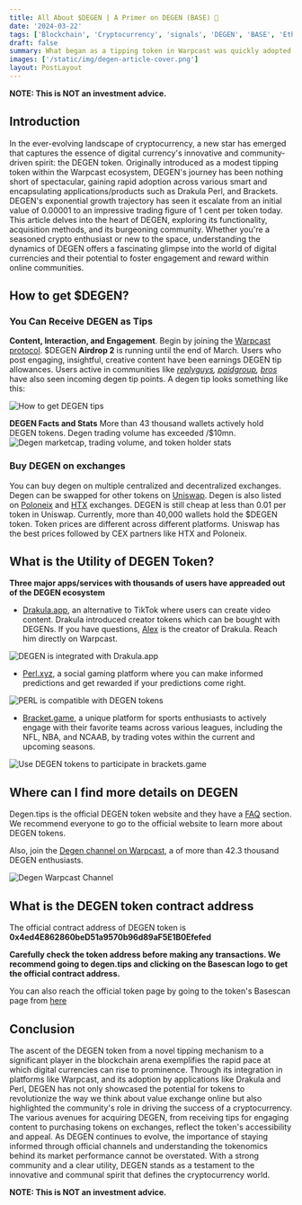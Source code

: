 ```yaml
---
title: All About $DEGEN | A Primer on DEGEN (BASE) 🎩
date: '2024-03-22'
tags: ['Blockchain', 'Cryptocurrency', 'signals', 'DEGEN', 'BASE', 'Ethereum', 'Crypto', 'Altcoins']
draft: false
summary: What began as a tipping token in Warpcast was quickly adopted by blockchain-based apps like Drakula and Perl. Degen's meteoric rise has taken the token from 0.00001 to 1 cent per token today. Learn all about the DEGEN token in this article.
images: ['/static/img/degen-article-cover.png']
layout: PostLayout
---
```


**NOTE: This is NOT an investment advice.**

## Introduction

In the ever-evolving landscape of cryptocurrency, a new star has emerged that captures the essence of digital currency's innovative and community-driven spirit: the DEGEN token. Originally introduced as a modest tipping token within the Warpcast ecosystem, DEGEN's journey has been nothing short of spectacular, gaining rapid adoption across various smart and encapsulating applications/products such as Drakula Perl, and Brackets. DEGEN's exponential growth trajectory has seen it escalate from an initial value of 0.00001 to an impressive trading figure of 1 cent per token today. This article delves into the heart of DEGEN, exploring its functionality, acquisition methods, and its burgeoning community. Whether you're a seasoned crypto enthusiast or new to the space, understanding the dynamics of DEGEN offers a fascinating glimpse into the world of digital currencies and their potential to foster engagement and reward within online communities.

<TOCInline toc={props.toc} asDisclosure toHeading={3}/>

## How to get $DEGEN?

### You Can Receive DEGEN as Tips

**Content, Interaction, and Engagement**. Begin by joining the [Warpcast protocol](https://warpcast.com/~/invite-page/349481?id=e4ec8dd2). \$DEGEN **Airdrop 2** is running until the end of March. Users who post engaging, insightful, creative content have been earnings DEGEN tip allowances. Users active in communities like _[replyguys](https://warpcast.com/~/channel/replyguys), [paidgroup](https://warpcast.com/~/channel/paidgroup), [bros](https://warpcast.com/~/channel/bros)_ have also seen incoming degen tip points. A degen tip looks something like this:

![How to get DEGEN tips](/static/img/degen-tip-example.png)

**DEGEN Facts and Stats**
More than 43 thousand wallets actively hold DEGEN tokens. Degen trading volume has exceeded /$10mn.
![Degen marketcap, trading volume, and token holder stats](/static/img/degen-stats.png)

### Buy DEGEN on exchanges

You can buy degen on multiple centralized and decentralized exchanges. Degen can be swapped for other tokens on [Uniswap](https://app.uniswap.org/explore/tokens/base/0x4ed4e862860bed51a9570b96d89af5e1b0efefed). Degen is also listed on [Poloneix](https://poloniex.com/trade/DEGEN_USDT?type=spot) and [HTX](https://www.htx.com/trade/degen_usdt) exchanges. DEGEN is still cheap at less than 0.01 per token in Uniswap. Currently, more than 40,000 wallets hold the $DEGEN token. Token prices are different across different platforms. Uniswap has the best prices followed by CEX partners like HTX and Poloneix.

## What is the Utility of DEGEN Token?

**Three major apps/services with thousands of users have appreaded out of the DEGEN ecosystem**

- [Drakula.app](https://drakula.app/user/financialgurkha?invite=BrjK8K), an alternative to TikTok where users can create video content. Drakula introduced creator tokens which can be bought with DEGENs. If you have questions, [Alex](https://warpcast.com/alexmasmej.eth) is the creator of Drakula. Reach him directly on Warpcast.

![DEGEN is integrated with Drakula.app](/static/img/drakula-degen.png)

- [Perl.xyz](https://perl.xyz), a social gaming platform where you can make informed predictions and get rewarded if your predictions come right.

![PERL is compatible with DEGEN tokens](/static/img/perl-degen.png)

- [Bracket.game](https://bracket.game/), a unique platform for sports enthusiasts to actively engage with their favorite teams across various leagues, including the NFL, NBA, and NCAAB, by trading votes within the current and upcoming seasons.

![Use DEGEN tokens to participate in brackets.game](/static/img/brackets-degen.png)

## Where can I find more details on DEGEN

Degen.tips is the official DEGEN token website and they have a [FAQ](<(https://www.degen.tips/faq)>) section. We recommend everyone to go to the official website to learn more about DEGEN tokens.

Also, join the [Degen channel on Warpcast](https://warpcast.com/~/channel/degen), a of more than 42.3 thousand DEGEN enthusiasts.

![Degen Warpcast Channel](/static/img/degen-channel.png)

## What is the DEGEN token contract address

The official contract address of DEGEN token is
**0x4ed4E862860beD51a9570b96d89aF5E1B0Efefed**

**Carefully check the token address before making any transactions. We recommend going to degen.tips and clicking on the Basescan logo to get the official contract address.**

You can also reach the official token page by going to the token's Basescan page from [here](https://basescan.org/token/0x4ed4E862860beD51a9570b96d89aF5E1B0Efefed)

## Conclusion

The ascent of the DEGEN token from a novel tipping mechanism to a significant player in the blockchain arena exemplifies the rapid pace at which digital currencies can rise to prominence. Through its integration in platforms like Warpcast, and its adoption by applications like Drakula and Perl, DEGEN has not only showcased the potential for tokens to revolutionize the way we think about value exchange online but also highlighted the community's role in driving the success of a cryptocurrency. The various avenues for acquiring DEGEN, from receiving tips for engaging content to purchasing tokens on exchanges, reflect the token's accessibility and appeal. As DEGEN continues to evolve, the importance of staying informed through official channels and understanding the tokenomics behind its market performance cannot be overstated. With a strong community and a clear utility, DEGEN stands as a testament to the innovative and communal spirit that defines the cryptocurrency world.

**NOTE: This is NOT an investment advice.**
